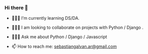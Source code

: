 ### Hi there 👋
<!-- **SebasGalvan/SebasGalvan** is a ✨ _special_ ✨ repository because its `README.md` (this file) appears on your GitHub profile. -->

<!-- - 📗 I am currently working on a book app -->
- 👨🏻‍💻 I’m currently learning DS/DA.
- 👨🏻‍🌾 I am looking to collaborate on projects with Python / Django .

- 👨🏻‍🏫 Ask me about Python / Django / Javascript
- 📫 How to reach me: sebastiangalvan.ar@gmail.com
